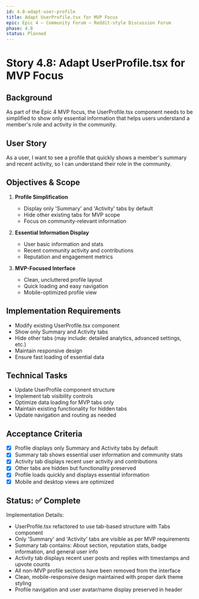 ```yaml
---
id: 4.8-adapt-user-profile
title: Adapt UserProfile.tsx for MVP Focus
epic: Epic 4 – Community Forum – Reddit-style Discussion Forum
phase: 4.8
status: Planned
---
```


# Story 4.8: Adapt UserProfile.tsx for MVP Focus

## Background
As part of the Epic 4 MVP focus, the UserProfile.tsx component needs to be simplified to show only essential information that helps users understand a member's role and activity in the community.

## User Story
As a user, I want to see a profile that quickly shows a member's summary and recent activity, so I can understand their role in the community.

## Objectives & Scope
1. **Profile Simplification**
   - Display only 'Summary' and 'Activity' tabs by default
   - Hide other existing tabs for MVP scope
   - Focus on community-relevant information

2. **Essential Information Display**
   - User basic information and stats
   - Recent community activity and contributions
   - Reputation and engagement metrics

3. **MVP-Focused Interface**
   - Clean, uncluttered profile layout
   - Quick loading and easy navigation
   - Mobile-optimized profile view

## Implementation Requirements
- Modify existing UserProfile.tsx component
- Show only Summary and Activity tabs
- Hide other tabs (may include: detailed analytics, advanced settings, etc.)
- Maintain responsive design
- Ensure fast loading of essential data

## Technical Tasks
- Update UserProfile component structure
- Implement tab visibility controls
- Optimize data loading for MVP tabs only
- Maintain existing functionality for hidden tabs
- Update navigation and routing as needed

## Acceptance Criteria
- [x] Profile displays only Summary and Activity tabs by default
- [x] Summary tab shows essential user information and community stats
- [x] Activity tab displays recent user activity and contributions
- [x] Other tabs are hidden but functionality preserved
- [x] Profile loads quickly and displays essential information
- [x] Mobile and desktop views are optimized

## Status: ✅ Complete

Implementation Details:
- UserProfile.tsx refactored to use tab-based structure with Tabs component
- Only 'Summary' and 'Activity' tabs are visible as per MVP requirements
- Summary tab contains: About section, reputation stats, badge information, and general user info
- Activity tab displays recent user posts and replies with timestamps and upvote counts
- All non-MVP profile sections have been removed from the interface
- Clean, mobile-responsive design maintained with proper dark theme styling
- Profile navigation and user avatar/name display preserved in header